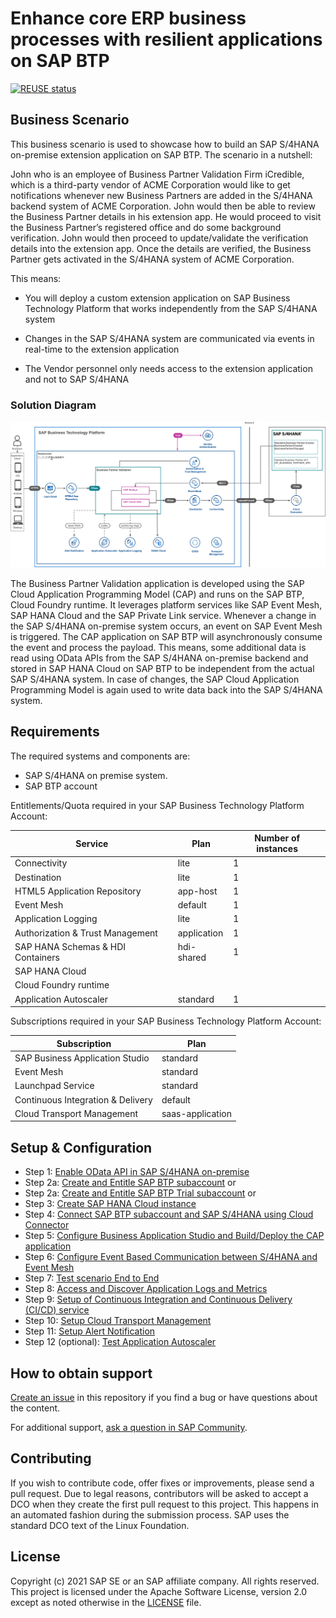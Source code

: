 # Enhance core ERP business processes with resilient applications on SAP BTP

[![REUSE status](https://api.reuse.software/badge/github.com/SAP-samples/btp-build-resilient-apps)](https://api.reuse.software/info/github.com/SAP-samples/btp-build-resilient-apps)



## Business Scenario  

This business scenario is used to showcase how to build an SAP S/4HANA on-premise extension application on SAP BTP. The scenario in a nutshell:

John who is an employee of Business Partner Validation Firm iCredible, which is a third-party vendor of ACME Corporation would like to get notifications whenever new Business Partners are added in the S/4HANA backend system of ACME Corporation. John would then be able to review the Business Partner details in his extension app. He would proceed to visit the Business Partner’s registered office and do some background verification. John would then proceed to update/validate the verification details into the extension app. Once the details are verified, the Business Partner gets activated in the S/4HANA system of ACME Corporation.

This means:

- You will deploy a custom extension application on SAP Business Technology Platform that works independently from the SAP S/4HANA system

- Changes in the SAP S/4HANA system are communicated via events in real-time to the extension application

- The Vendor personnel only needs access to the extension application and not to SAP S/4HANA

### Solution Diagram

![solution diagram](./tutorials/documentation/images/solutiondiagramm-1.png)

The Business Partner Validation application is developed using the SAP Cloud Application Programming Model (CAP) and runs on the SAP BTP, Cloud Foundry runtime. It leverages platform services like SAP Event Mesh, SAP HANA Cloud and the SAP Private Link service. Whenever a change in the SAP S/4HANA on-premise system occurs, an event on SAP Event Mesh is triggered. The CAP application on SAP BTP will asynchronously consume the event and process the payload. This means, some additional data is read using OData APIs from the SAP S/4HANA on-premise backend and stored in SAP HANA Cloud on SAP BTP to be independent from the actual SAP S/4HANA system. In case of changes, the SAP Cloud Application Programming Model is again used to write data back into the SAP S/4HANA system. 

## Requirements
The required systems and components are:

- SAP S/4HANA on premise system.
- SAP BTP account

Entitlements/Quota required in your SAP Business Technology Platform Account:

| Service                            | Plan        | Number of instances |
| ---------------------------------- | ----------- | ------------------- |
| Connectivity                       | lite        | 1                   |
| Destination                        | lite        | 1                   |
| HTML5 Application Repository       | app-host    | 1                   |
| Event Mesh                         | default     | 1                   |
| Application Logging                | lite        | 1                   |
| Authorization & Trust Management   | application | 1                   |
| SAP HANA Schemas & HDI Containers  | hdi-shared  | 1                   |
| SAP HANA Cloud                     |             |                     |
| Cloud Foundry runtime              |             |                     |
| Application Autoscaler             | standard    | 1                   |


Subscriptions required in your SAP Business Technology Platform Account:

| Subscription                      | Plan             |
| --------------------------------- | ---------------- |
| SAP Business Application Studio   | standard         |
| Event Mesh                        | standard         |
| Launchpad Service                 | standard         |
| Continuous Integration & Delivery | default          |
| Cloud Transport Management        | saas-application |


## Setup & Configuration

- Step 1: [Enable OData API in SAP S/4HANA on-premise](./tutorials/01_enable_odata_apis/)
- Step 2a: [Create and Entitle SAP BTP subaccount](./tutorials/02_setupbtp/) or
- Step 2a: [Create and Entitle SAP BTP Trial subaccount](./tutorials/03_setupbtptrial/) or
- Step 3: [Create SAP HANA Cloud instance](./tutorials/04_setuphanacloud/)
- Step 4: [Connect SAP BTP subaccount and SAP S/4HANA using Cloud Connector ](./tutorials/05_setupcloudconnector/)
- Step 5: [Configure Business Application Studio and Build/Deploy the CAP application ](./tutorials/06_deploycapapp/)
- Step 6: [Configure Event Based Communication between S/4HANA and Event Mesh](./tutorials/07_setupeventmesh/)
- Step 7: [Test scenario End to End](./tutorials/08_testappe2e/)
- Step 8: [Access and Discover Application Logs and Metrics](./tutorials/09_setuplogging/)
- Step 9: [Setup of Continuous Integration and Continuous Delivery (CI/CD) service](./tutorials/10_setupcicd/)
- Step 10: [Setup Cloud Transport Management ](./tutorials/11_setuptms/)
- Step 11: [Setup Alert Notification ](./tutorials/12_setupans/)
- Step 12 (optional): [Test Application Autoscaler ](./tutorials/13_setupautoscaler/)

## How to obtain support

[Create an issue](https://github.com/SAP-samples/<repository-name>/issues) in this repository if you find a bug or have questions about the content.
 
For additional support, [ask a question in SAP Community](https://answers.sap.com/questions/ask.html).

## Contributing

If you wish to contribute code, offer fixes or improvements, please send a pull request. Due to legal reasons, contributors will be asked to accept a DCO when they create the first pull request to this project. This happens in an automated fashion during the submission process. SAP uses the standard DCO text of the Linux Foundation.

## License
Copyright (c) 2021 SAP SE or an SAP affiliate company. All rights reserved. This project is licensed under the Apache Software License, version 2.0 except as noted otherwise in the [LICENSE](LICENSES/Apache-2.0.txt) file.
